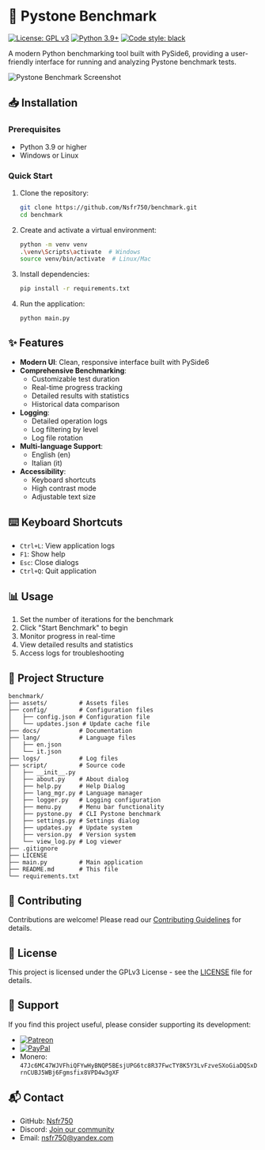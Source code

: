 # 🚀 Pystone Benchmark

[![License: GPL v3](https://img.shields.io/badge/License-GPLv3-blue.svg)](https://www.gnu.org/licenses/gpl-3.0)
[![Python 3.9+](https://img.shields.io/badge/python-3.9+-blue.svg)](https://www.python.org/downloads/)
[![Code style: black](https://img.shields.io/badge/code%20style-black-000000.svg)](https://github.com/psf/black)

A modern Python benchmarking tool built with PySide6, providing a user-friendly interface for running and analyzing Pystone benchmark tests.

![Pystone Benchmark Screenshot](screenshot.png)

## 📥 Installation

### Prerequisites

- Python 3.9 or higher
- Windows or Linux

### Quick Start

1. Clone the repository:

   ```bash
   git clone https://github.com/Nsfr750/benchmark.git
   cd benchmark
   ```

2. Create and activate a virtual environment:

   ```bash
   python -m venv venv
   .\venv\Scripts\activate  # Windows
   source venv/bin/activate  # Linux/Mac
   ```

3. Install dependencies:

   ```bash
   pip install -r requirements.txt
   ```

4. Run the application:

   ```bash
   python main.py
   ```

## ✨ Features

- **Modern UI**: Clean, responsive interface built with PySide6
- **Comprehensive Benchmarking**:
  - Customizable test duration
  - Real-time progress tracking
  - Detailed results with statistics
  - Historical data comparison
- **Logging**:
  - Detailed operation logs
  - Log filtering by level
  - Log file rotation
- **Multi-language Support**:
  - English (en)
  - Italian (it)
- **Accessibility**:
  - Keyboard shortcuts
  - High contrast mode
  - Adjustable text size

## ⌨️ Keyboard Shortcuts

- `Ctrl+L`: View application logs
- `F1`: Show help
- `Esc`: Close dialogs
- `Ctrl+Q`: Quit application

## 📊 Usage

1. Set the number of iterations for the benchmark
2. Click "Start Benchmark" to begin
3. Monitor progress in real-time
4. View detailed results and statistics
5. Access logs for troubleshooting

## 📂 Project Structure

```
benchmark/
├── assets/         # Assets files
├── config/         # Configuration files
│   ├── config.json # Configuration file
│   └── updates.json # Update cache file
├── docs/           # Documentation
├── lang/           # Language files
│   ├── en.json
│   └── it.json
├── logs/           # Log files
├── script/         # Source code
│   ├── __init__.py
│   ├── about.py    # About dialog
│   ├── help.py     # Help Dialog
│   ├── lang_mgr.py # Language manager
│   ├── logger.py   # Logging configuration
│   ├── menu.py     # Menu bar functionality
│   ├── pystone.py  # CLI Pystone benchmark
│   ├── settings.py # Settings dialog
│   ├── updates.py  # Update system
│   ├── version.py  # Version system
│   └── view_log.py # Log viewer
├── .gitignore
├── LICENSE
├── main.py         # Main application
├── README.md       # This file
└── requirements.txt
```

## 🤝 Contributing

Contributions are welcome! Please read our [Contributing Guidelines](CONTRIBUTING.md) for details.

## 📄 License

This project is licensed under the GPLv3 License - see the [LICENSE](LICENSE) file for details.

## 🙏 Support

If you find this project useful, please consider supporting its development:

- [![Patreon](https://img.shields.io/badge/Support%20on-Patreon-FF424D?logo=patreon)](https://www.patreon.com/Nsfr750)
- [![PayPal](https://img.shields.io/badge/Donate-PayPal-00457C?logo=paypal)](https://paypal.me/3dmega)
- Monero: `47Jc6MC47WJVFhiQFYwHyBNQP5BEsjUPG6tc8R37FwcTY8K5Y3LvFzveSXoGiaDQSxDrnCUBJ5WBj6Fgmsfix8VPD4w3gXF`

## 📬 Contact

- GitHub: [Nsfr750](https://github.com/Nsfr750)
- Discord: [Join our community](https://discord.gg/ryqNeuRYjD)
- Email: [nsfr750@yandex.com](mailto:nsfr750@yandex.com)
